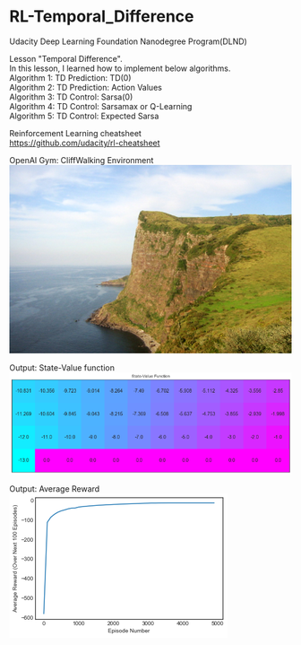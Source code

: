 # RL-Temporal_Difference
Udacity Deep Learning Foundation Nanodegree Program(DLND)  
  
Lesson "Temporal Difference".  
In this lesson, I learned how to implement below algorithms.  
Algorithm 1: TD Prediction: TD(0)  
Algorithm 2: TD Prediction: Action Values  
Algorithm 3: TD Control: Sarsa(0)  
Algorithm 4: TD Control: Sarsamax or Q-Learning  
Algorithm 5: TD Control: Expected Sarsa  
    
Reinforcement Learning cheatsheet  
https://github.com/udacity/rl-cheatsheet  

OpenAI Gym: CliffWalking Environment
![alt text](https://github.com/TakumaKawahara/RL-Temporal_Difference/blob/master/CliffWalkingEnv.jpg)  
  

Output: State-Value function
![alt text](https://github.com/TakumaKawahara/RL-Temporal_Difference/blob/master/State-value_function.png)  
  
Output: Average Reward
![alt text](https://github.com/TakumaKawahara/RL-Temporal_Difference/blob/master/Reward.png)  
  

